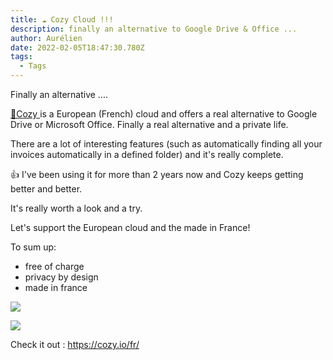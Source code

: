 ```yaml
---
title: ☁️ Cozy Cloud !!!
description: finally an alternative to Google Drive & Office ...
author: Aurélien
date: 2022-02-05T18:47:30.780Z
tags:
  - Tags
---
```

Finally an alternative ....

[🚀Cozy ](https://cozy.io/fr/)is a European (French) cloud and offers a real alternative to Google Drive or Microsoft Office. Finally a real alternative and a private life.

There are a lot of interesting features (such as automatically finding all your invoices automatically in a defined folder) and it's really complete.

👍 I've been using it for more than 2 years now and Cozy keeps getting better and better.

It's really worth a look and a try.

Let's support the European cloud and the made in France!

To sum up: 

* free of charge
* privacy by design
* made in france

![](/static/img/cozy.png)

![](/static/img/cozy2.png)

Check it out : <https://cozy.io/fr/>
